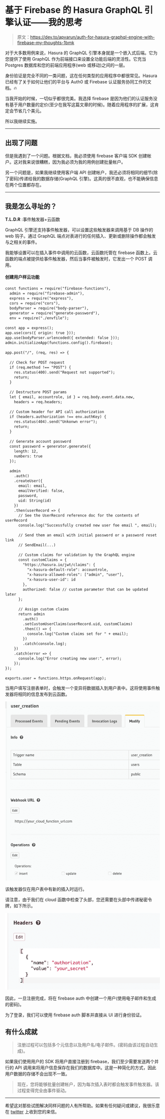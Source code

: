 # 基于 Firebase 的 Hasura GraphQL 引擎认证——我的思考

> 原文：<https://dev.to/apvarun/auth-for-hasura-graphql-engine-with-firebase-my-thoughts-1bmk>

对于大多数用例来说，Hasura 的 GraphQL 引擎本身就是一个嵌入式后端。它为您提供了使用 GraphQL 作为前端接口来设置全功能后端的灵活性。它充当 Postgres 数据库和您的前端应用程序(web 或移动)之间的一层。

身份验证是完全不同的一类问题，这在任何类型的应用程序中都很常见。Hasura 已经有了关于如何让他们的平台与 Auth0 或 Firebase 认证服务协同工作的文档。🔥

当我开始的时候，一切似乎都很完美。我选择 firebase 是因为他们的认证服务没有基于用户数量的定价(至少在我写这篇文章的时候)。随着应用程序的扩展，这肯定会节省几个美元。

所以我继续实施。

* * *

## 出现了问题

但是我遇到了一个问题。根据文档，我必须使用 firebase 客户端 SDK 创建帐户。这对我来说很糟糕，因为我必须为我的用例创建批量帐户。

另一个问题是，如果我继续使用客户端 API 创建帐户，我还必须将相同的细节(除了密码)传递给我的数据存储(GraphQL 引擎)。这真的很不直观，也不能确保信息在两个位置都存在。

* * *

## 我是怎么寻址的？

**T.L.D.R** :事件触发器+云函数

GraphQL 引擎还支持事件触发器，可以设置这些触发器来调用基于 DB 操作的 web 钩子。通过 GraphQL 端点对表进行的任何插入、更新或删除操作都会触发与之相关的事件。

我能够设置可以在插入事件中调用的云函数，云函数托管在 firebase 函数上。云函数的端点被提供给事件触发器，然后当事件被触发时，它发出一个 POST 调用。

#### 创建用户样云功能

```
const functions = require("firebase-functions"),
  admin = require("firebase-admin"),
  express = require("express"),
  cors = require("cors"),
  bodyParser = require("body-parser"),
  generator = require("generate-password"),
  env = require("./envfile");

const app = express();
app.use(cors({ origin: true }));
app.use(bodyParser.urlencoded({ extended: false }));
admin.initializeApp(functions.config().firebase);

app.post("/", (req, res) => {

  // Check for POST request
  if (req.method !== "POST") {
    res.status(400).send("Request not supported");
    return;
  }

  // Destructure POST params
  let { email, accountrole, id } = req.body.event.data.new,
    headers = req.headers;

  // Custom header for API call authorization
  if (headers.authorization !== env.authKey) {
    res.status(404).send("Unkonwn error");
    return;
  }

  // Generate account password
  const password = generator.generate({
    length: 12,
    numbers: true
  });

  admin
    .auth()
    .createUser({
      email: email,
      emailVerified: false,
      password,
      uid: String(id)
    })
    .then(userRecord => {
      // See the UserRecord reference doc for the contents of userRecord
      console.log("Successfully created new user foe email ", email);

      // Send them an email with initial password or a password reset link
      // SendEmail(...)

      // Custom claims for validation by the GraphQL engine
      const customClaims = {
        "https://hasura.io/jwt/claims": {
          "x-hasura-default-role": accountrole,
          "x-hasura-allowed-roles": ["admin", "user"],
          "x-hasura-user-id": id
        },
        authorized: false // custom parameter that can be updated later
      };

      // Assign custom claims
      return admin
        .auth()
        .setCustomUserClaims(userRecord.uid, customClaims)
        .then(() => {
          console.log("Custom claims set for " + email);
        })
        .catch(console.log);
    })
    .catch(error => {
      console.log("Error creating new user:", error);
    });
});

exports.user = functions.https.onRequest(app); 
```

当用户填写注册表单时，会触发一个变异将数据插入到用户表中。这将使用事件触发器将相同的信息发布到云函数。

[![Event Trigger](img/8f73d3c2613578942d02f0788ae3244f.png)](///static/d6625d32ba0791a2d1433636c37230ce/e986a/event_trigger.png)

该触发器仅在用户表中有新的插入时运行。

请注意，由于我们在 cloud 函数中检查了头部，您还需要在头部中传递秘密令牌，如下所示。

[![POST authorization](img/2b803b6905f00cc6e9bfb973feda5aa9.png)](///static/ea32ed7c10eb9478ea436cbd764c1dd1/ba6f7/event_authorization.png)

因此，一旦注册完成，将在 firebase auth 中创建一个用户(使用电子邮件和生成的密码)。

为了登录，我们可以使用 firebase auth 脚本并直接从 UI 进行身份验证。

## 有什么成就

> 注册过程可以包括多个元信息以及用户名/电子邮件。(密码由该过程自动生成)。

如果我们使用用户的 SDK 将用户直接注册到 firebase，我们至少需要发送两个并行的 API 调用来将用户信息保存在我们的数据库中。这是一种简化的方式，因此用户数据的存储不会出现不一致。

> 现在，您将能够批量创建帐户，因为每次插入表时都会触发事件触发器。该过程变得完全由事件驱动。

* * *

希望这对那些试图解决同样问题的人有所帮助。如果有任何疑问或建议，我很乐意在 [twitter](https://twitter.com/intent/tweet?url=https%3A%2F%2Fapvarun.com%2Ffirebase-graphql-engine-auth/&&text=@apvarun%20&original_referer=) 上收到您的来信。
